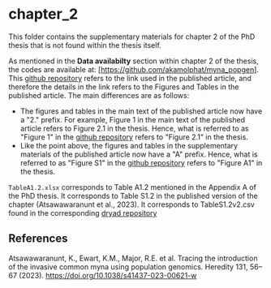 # chapter_2

This folder contains the supplementary materials for chapter 2 of the PhD thesis that is not found within the thesis itself.

As mentioned in the **Data availabilty** section within chapter 2 of the thesis, the codes are available at: [https://github.com/akamolphat/myna_popgen]. This [github repository](https://github.com/akamolphat/myna_popgen) refers to the link used in the published article, and therefore the details in the link refers to the Figures and Tables in the published article. The main differences are as follows:

* The figures and tables in the main text of the published article now have a "2." prefix. For example, Figure 1 in the main text of the published article refers to Figure 2.1 in the thesis. Hence, what is referred to as "Figure 1" in the [github repository](https://github.com/akamolphat/myna_popgen) refers to "Figure 2.1" in the thesis.
* Like the point above, the figures and tables in the supplementary materials of the published article now have a "A" prefix. Hence, what is referred to as "Figure S1" in the [github repository](https://github.com/akamolphat/myna_popgen) refers to "Figure A1" in the thesis.

`TableA1.2.xlsx` corresponds to Table A1.2 mentioned in the Appendix A of the PhD thesis. It corresponds to Table S1.2 in the published version of the chapter (Atsawawaranunt et al., 2023). It corresponds to TableS1.2v2.csv found in the corresponding [dryad repository](https://doi.org/10.5061/dryad.xsj3tx9m7)

## References
Atsawawaranunt, K., Ewart, K.M., Major, R.E. et al. Tracing the introduction of the invasive common myna using population genomics. Heredity 131, 56–67 (2023). https://doi.org/10.1038/s41437-023-00621-w
